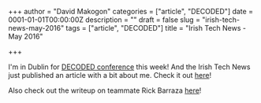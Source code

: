+++
author = "David Makogon"
categories = ["article", "DECODED"]
date = 0001-01-01T00:00:00Z
description = ""
draft = false
slug = "irish-tech-news-may-2016"
tags = ["article", "DECODED"]
title = "Irish Tech News - May 2016"

+++


I'm in Dublin for [DECODED conference](http://www.decodedshow.com/events/) this week! And the Irish Tech News just published an article with a bit about me. Check it out [here](http://irishtechnews.net/ITN3/this-conference-is-all-about-real-world-oss-software-development-david-makogon-coming-to-microsoft-decoded-may-5th-7th/)!

Also check out the writeup on teammate Rick Barraza [here](http://irishtechnews.net/ITN3/profound-invisible-revolutions-have-already-changed-the-tech-world-rick-barraza-coming-to-microsoft-decoded-open-source-conference-dublin-may-5-7th/)!


